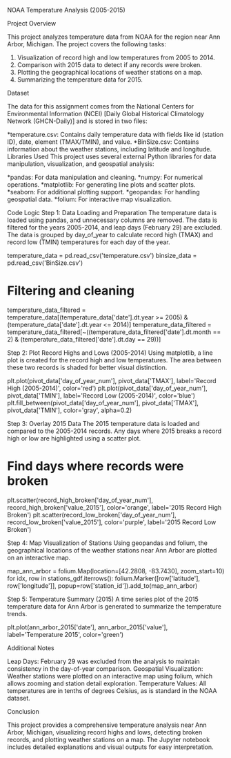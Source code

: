 NOAA Temperature Analysis (2005-2015)

Project Overview

This project analyzes temperature data from NOAA for the region near Ann Arbor, Michigan. The project covers the following tasks:

1. Visualization of record high and low temperatures from 2005 to 2014.
2. Comparison with 2015 data to detect if any records were broken.
3. Plotting the geographical locations of weather stations on a map.
4. Summarizing the temperature data for 2015.

Dataset

The data for this assignment comes from the National Centers for Environmental Information (NCEI) [Daily Global Historical Climatology Network (GHCN-Daily)] and is stored in two files:

*temperature.csv: Contains daily temperature data with fields like id (station ID), date, element (TMAX/TMIN), and value.
*BinSize.csv: Contains information about the weather stations, including latitude and longitude.
Libraries Used
This project uses several external Python libraries for data manipulation, visualization, and geospatial analysis:

*pandas: For data manipulation and cleaning.
*numpy: For numerical operations.
*matplotlib: For generating line plots and scatter plots.
*seaborn: For additional plotting support.
*geopandas: For handling geospatial data.
*folium: For interactive map visualization.

Code Logic
Step 1: Data Loading and Preparation
The temperature data is loaded using pandas, and unnecessary columns are removed. The data is filtered for the years 2005-2014, and leap days (February 29) are excluded. The data is grouped by day_of_year to calculate record high (TMAX) and record low (TMIN) temperatures for each day of the year.


temperature_data = pd.read_csv('temperature.csv')
binsize_data = pd.read_csv('BinSize.csv')
# Filtering and cleaning
temperature_data_filtered = temperature_data[(temperature_data['date'].dt.year >= 2005) & (temperature_data['date'].dt.year <= 2014)]
temperature_data_filtered = temperature_data_filtered[~((temperature_data_filtered['date'].dt.month == 2) & (temperature_data_filtered['date'].dt.day == 29))]

Step 2: Plot Record Highs and Lows (2005-2014)
Using matplotlib, a line plot is created for the record high and low temperatures. The area between these two records is shaded for better visual distinction.


plt.plot(pivot_data['day_of_year_num'], pivot_data['TMAX'], label='Record High (2005-2014)', color='red')
plt.plot(pivot_data['day_of_year_num'], pivot_data['TMIN'], label='Record Low (2005-2014)', color='blue')
plt.fill_between(pivot_data['day_of_year_num'], pivot_data['TMAX'], pivot_data['TMIN'], color='gray', alpha=0.2)

Step 3: Overlay 2015 Data
The 2015 temperature data is loaded and compared to the 2005-2014 records. Any days where 2015 breaks a record high or low are highlighted using a scatter plot.


# Find days where records were broken
plt.scatter(record_high_broken['day_of_year_num'], record_high_broken['value_2015'], color='orange', label='2015 Record High Broken')
plt.scatter(record_low_broken['day_of_year_num'], record_low_broken['value_2015'], color='purple', label='2015 Record Low Broken')

Step 4: Map Visualization of Stations
Using geopandas and folium, the geographical locations of the weather stations near Ann Arbor are plotted on an interactive map.

map_ann_arbor = folium.Map(location=[42.2808, -83.7430], zoom_start=10)
for idx, row in stations_gdf.iterrows():
    folium.Marker([row['latitude'], row['longitude']], popup=row['station_id']).add_to(map_ann_arbor)

Step 5: Temperature Summary (2015)
A time series plot of the 2015 temperature data for Ann Arbor is generated to summarize the temperature trends.

plt.plot(ann_arbor_2015['date'], ann_arbor_2015['value'], label='Temperature 2015', color='green')


Additional Notes

Leap Days: February 29 was excluded from the analysis to maintain consistency in the day-of-year comparison.
Geospatial Visualization: Weather stations were plotted on an interactive map using folium, which allows zooming and station detail exploration.
Temperature Values: All temperatures are in tenths of degrees Celsius, as is standard in the NOAA dataset.

Conclusion

This project provides a comprehensive temperature analysis near Ann Arbor, Michigan, visualizing record highs and lows, detecting broken records, and plotting weather stations on a map. The Jupyter notebook includes detailed explanations and visual outputs for easy interpretation.